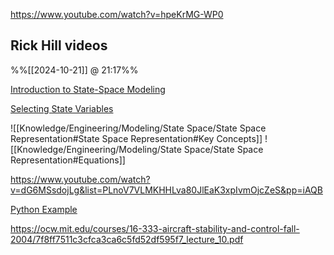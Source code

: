 
https://www.youtube.com/watch?v=hpeKrMG-WP0
## Rick Hill videos
%%[[2024-10-21]] @ 21:17%%

[Introduction to State-Space Modeling](https://www.youtube.com/watch?v=X3TOZLJCWiY)

[Selecting State Variables](https://www.youtube.com/watch?v=RdAZNUfWDpQ&t=300s)

![[Knowledge/Engineering/Modeling/State Space/State Space Representation#State Space Representation#Key Concepts]]
![[Knowledge/Engineering/Modeling/State Space/State Space Representation#Equations]]

https://www.youtube.com/watch?v=dG6MSsdojLg&list=PLnoV7VLMKHHLva80JlEaK3xpIvmOjcZeS&pp=iAQB

[Python Example](https://www.youtube.com/watch?v=5xwo94PH9H4)

https://ocw.mit.edu/courses/16-333-aircraft-stability-and-control-fall-2004/7f8ff7511c3cfca3ca6c5fd52df595f7_lecture_10.pdf